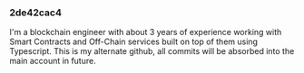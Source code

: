 ### 2de42cac4

<!--
**2de42cac4/2de42cac4** is a ✨ _special_ ✨ repository because its `README.md` (this file) appears on your GitHub profile.

Here are some ideas to get you started:

- 🔭 I’m currently working on ...
- 🌱 I’m currently learning ...
- 👯 I’m looking to collaborate on ...
- 🤔 I’m looking for help with ...
- 💬 Ask me about ...
- 📫 How to reach me: ...
- 😄 Pronouns: ...
- ⚡ Fun fact: ...
-->

I'm a blockchain engineer with about 3 years of experience working with Smart Contracts and Off-Chain services built on top of them using Typescript.
This is my alternate github, all commits will be absorbed into the main account in future.
